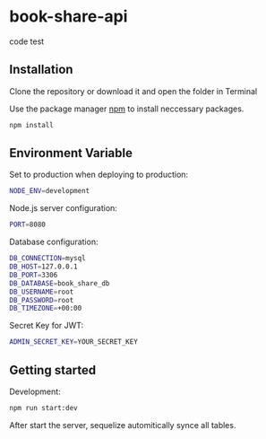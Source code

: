 # book-share-api
code test

## Installation
Clone the repository or download it and open the folder in Terminal

Use the package manager [npm](https://www.npmjs.com/) to install neccessary packages.

```bash
npm install
```

## Environment Variable

Set to production when deploying to production:
```bash
NODE_ENV=development
```

Node.js server configuration:
```bash
PORT=8080
```

Database configuration:
```bash
DB_CONNECTION=mysql
DB_HOST=127.0.0.1
DB_PORT=3306
DB_DATABASE=book_share_db
DB_USERNAME=root
DB_PASSWORD=root
DB_TIMEZONE=+00:00
```
Secret Key for JWT:
```bash
ADMIN_SECRET_KEY=YOUR_SECRET_KEY
```

## Getting started

Development:
```bash
npm run start:dev
```

After start the server, sequelize automitically synce all tables.




